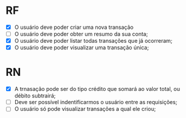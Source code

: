 # RF

- [x] O usuário deve poder criar uma nova transação
- [ ] O usuário deve poder obter um resumo da sua conta;
- [x] O usuário deve poder listar todas transações que já ocorreram;
- [x] O usuário deve poder visualizar uma transação única;

# RN

- [x] A trnasação pode ser do tipo crédito que somará ao valor total, ou débito subtrairá;
- [ ] Deve ser possível indentificarmos o usuário entre as requisições;
- [ ] O usuário só pode visualizar transações a qual ele criou;